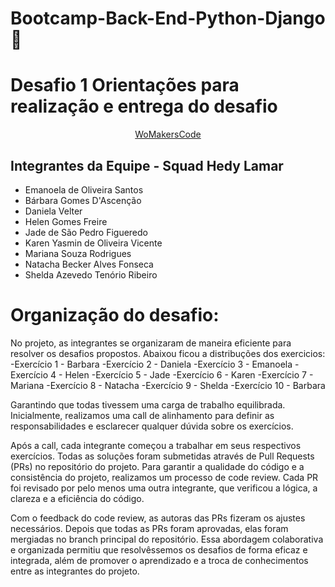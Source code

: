 # Bootcamp-Back-End-Python-Django 🐍
# Desafio 1 Orientações para realização e entrega do desafio

<p align="center">
  <a href="https://womakerscode.org/" target="_blank">WoMakersCode</a>
</p>

## Integrantes da Equipe - Squad Hedy Lamar

- Emanoela de Oliveira Santos
- Bárbara Gomes D'Ascenção
- Daniela Velter
- Helen Gomes Freire
- Jade de São Pedro Figueredo
- Karen Yasmin de Oliveira Vicente
- Mariana Souza Rodrigues
- Natacha Becker Alves Fonseca
- Shelda Azevedo Tenório Ribeiro


# Organização do desafio:
No projeto, as integrantes se organizaram de maneira eficiente para resolver os desafios propostos. 
Abaixou ficou a distribuções dos exercicios:
-Exercício 1 - Barbara
-Exercício 2 - Daniela
-Exercício 3 - Emanoela
-Exercício 4 - Helen
-Exercício 5 - Jade
-Exercício 6 - Karen
-Exercício 7 - Mariana
-Exercício 8 - Natacha
-Exercício 9 - Shelda
-Exercício 10 - Barbara

Garantindo que todas tivessem uma carga de trabalho equilibrada. Inicialmente, realizamos uma call de alinhamento para definir as responsabilidades e esclarecer qualquer dúvida sobre os exercícios.

Após a call, cada integrante começou a trabalhar em seus respectivos exercícios. Todas as soluções foram submetidas através de Pull Requests (PRs) no repositório do projeto. Para garantir a qualidade do código e a consistência do projeto, realizamos um processo de code review. Cada PR foi revisado por pelo menos uma outra integrante, que verificou a lógica, a clareza e a eficiência do código.

Com o feedback do code review, as autoras das PRs fizeram os ajustes necessários. Depois que todas as PRs foram aprovadas, elas foram mergiadas no branch principal do repositório. Essa abordagem colaborativa e organizada permitiu que resolvêssemos os desafios de forma eficaz e integrada, além de promover o aprendizado e a troca de conhecimentos entre as integrantes do projeto.
